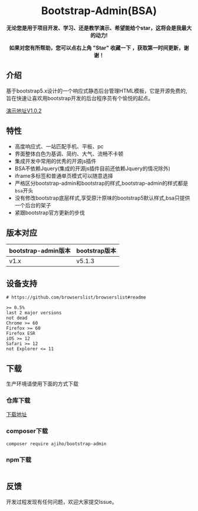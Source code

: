 <h1 align="center">Bootstrap-Admin(BSA)</h1> 

<p align="center">    
    <b>无论您是用于项目开发、学习、还是教学演示、希望能给个star，这将会是我最大的动力!</b>
</p>
<p align="center">    
    <b>如果对您有所帮助，您可以点右上角 "Star" 收藏一下 ，获取第一时间更新，谢谢！</b>
</p>

## 介绍

基于bootstrap5.x设计的一个响应式静态后台管理HTML模板，它是开源免费的,旨在快速让喜欢用bootstrap开发的后台程序员有个愉悦的起点。

[演示地址V1.0.2](https://ajiho.gitee.io/bootstrap-admin)

## 特性

- 高度响应式、一站匹配手机、平板、pc
- 界面整体白色为基调、简约、大气、流畅不卡顿
- 集成开发中常用的优秀的开源js插件
- BSA不依赖Jquery(集成的开源js插件目前还依赖Jquery的情况除外)
- iframe多标签和普通单页模式可以随意选择
- 严格区分bootstrap-admin和bootstrap的样式,bootstrap-admin的样式都是`bsa`开头
- 没有修改bootstrap底层样式,享受原汁原味的bootstrap5默认样式,bsa只提供一个后台的架子
- 紧跟bootstrap官方更新的步伐


## 版本对应

|bootstrap-admin版本|bootstrap版本|
|--|--|
|v1.x|v5.1.3|

## 设备支持

~~~
# https://github.com/browserslist/browserslist#readme

>= 0.5%
last 2 major versions
not dead
Chrome >= 60
Firefox >= 60
Firefox ESR
iOS >= 12
Safari >= 12
not Explorer <= 11
~~~

## 下载

生产环境请使用下面的方式下载

### 仓库下载

[下载地址](https://gitee.com/ajiho/bootstrap-admin/releases)

### composer下载

~~~
composer require ajiho/bootstrap-admin
~~~

### npm下载

~~~

~~~

## 反馈

开发过程发现有任何问题，欢迎大家提交Issue。

